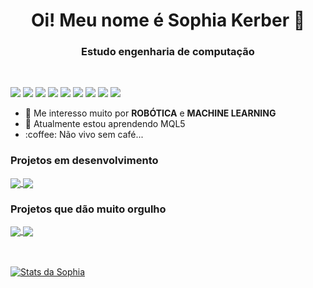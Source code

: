 <strong>
<h1 align="center"> Oi! Meu nome é Sophia Kerber 👋 </h1>
<h3 align="center"> Estudo engenharia de computação</h3>
</strong>
<br />

![](https://img.shields.io/badge/-Python-informational?style=flat&logo=python&logoColor=white&color=F7D146)
![](https://img.shields.io/badge/-Java-informational?style=flat&logo=java&logoColor=white&color=477EDD)
![](https://img.shields.io/badge/-Flutter-informational?style=flat&logo=flutter&logoColor=white&color=8FBADD)
![](https://img.shields.io/badge/-HTML-informational?style=flat&logo=html5&logoColor=white&color=DD5800)
![](https://img.shields.io/badge/-CSS-informational?style=flat&logo=css3&logoColor=white&color=1003DD)
![](https://img.shields.io/badge/-MySQL-informational?style=flat&logo=mySQL&logoColor=white&color=42759C)
![](https://img.shields.io/badge/-GitHub-informational?style=flat&logo=github&logoColor=white&color=000000)
![](https://img.shields.io/badge/-RaspberryPi-informational?style=flat&logo=raspberry-pi&logoColor=white&color=DD2150)
![](https://img.shields.io/badge/-ROS-informational?style=flat&logo=ROS&logoColor=white&color=DD6800)





<ul>
  <li>🤖 Me interesso muito por <strong>ROBÓTICA</strong> e <strong>MACHINE LEARNING</strong></li>
  <li>🧠 Atualmente estou aprendendo MQL5</li>
  <li>:coffee: Não vivo sem café...</li>
</ul>

### Projetos em desenvolvimento

<a href="https://github.com/sophiaks/CRUD">
  <img align="center" src="https://github-readme-stats.vercel.app/api/pin/?username=sophiaks&repo=CRUD" />
</a>

<a href="https://github.com/sophiaks/Protocolo-UART">
  <img align="center" src="https://github-readme-stats.vercel.app/api/pin/?username=sophiaks&repo=Protocolo-UART" />
</a>

### Projetos que dão muito orgulho

<a href="https://github.com/sophiaks/VisaoComputacional-ROS">
  <img align="center" src="https://github-readme-stats.vercel.app/api/pin/?username=sophiaks&repo=VisaoComputacional-ROS" />
</a>

<a href="https://github.com/sophiaks/Naive-Bayes-Classifier">
  <img align="center" src="https://github-readme-stats.vercel.app/api/pin/?username=sophiaks&repo=Naive-Bayes-Classifier" />
</a>

<br />
<br />
<br />

[![Stats da Sophia](https://github-readme-stats.vercel.app/api?username=sophiaks&count_private=true&show_icons=true&theme=dracula)](https://github.com/sophiaks/sophiaks)
